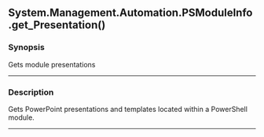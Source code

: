 System.Management.Automation.PSModuleInfo.get_Presentation()
------------------------------------------------------------




### Synopsis
Gets module presentations



---


### Description

Gets PowerPoint presentations and templates located within a PowerShell module.



---

